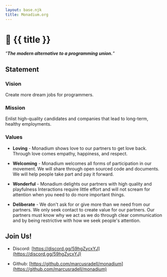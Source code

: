 ```yaml
---
layout: base.njk
title: Monadium.org
---
```


# 🧡 {{ title }}

_"**The modern alternative to a programming union.**"_

## Statement

### Vision

Create more dream jobs for programmers.

### Mission

Enlist high-quality candidates and companies that lead to long-term, healthy employments.

### Values

- **Loving** - Monadium shows love to our partners to get love back. Through love comes empathy, happiness, and respect.

- **Welcoming** - Monadium welcomes all forms of participation in our movement. We will share through open sourced code and documents. We will help people take part and pay it forward.

- **Wonderful** - Monadium delights our partners with high quality and playfulness Interactions require little effort and will not scream for attention when you need to do more important things.

- **Deliberate** - We don't ask for or give more than we need from our partners. We only seek contact to create value for our partners. Our partners must know why we act as we do through clear communication and by being restrictive with how we seek people's attention.

## Join Us!

- Discord: [https://discord.gg/59hgZycxYJ](https://discord.gg/59hgZycxYJ)

- Github: [https://github.com/marcusradell/monadium](https://github.com/marcusradell/monadium)
